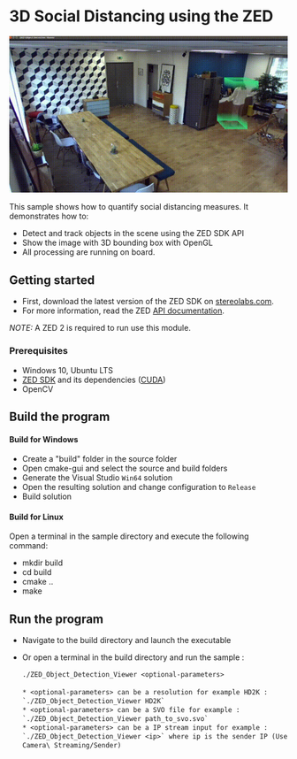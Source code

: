 # 3D Social Distancing using the ZED

![social distance example](./docs/sc_distance.gif)

This sample shows how to quantify social distancing measures. It demonstrates how to:

- Detect and track objects in the scene using the ZED SDK API
- Show the image with 3D bounding box with OpenGL
- All processing are running on board.

## Getting started

- First, download the latest version of the ZED SDK on [stereolabs.com](https://www.stereolabs.com).
- For more information, read the ZED [API documentation](https://www.stereolabs.com/developers/documentation/API/).

*NOTE:* A ZED 2 is required to run use this module.

### Prerequisites

- Windows 10, Ubuntu LTS
- [ZED SDK](https://www.stereolabs.com/developers/) and its dependencies ([CUDA](https://developer.nvidia.com/cuda-downloads))
- OpenCV

## Build the program

#### Build for Windows

- Create a "build" folder in the source folder
- Open cmake-gui and select the source and build folders
- Generate the Visual Studio `Win64` solution
- Open the resulting solution and change configuration to `Release`
- Build solution

#### Build for Linux

Open a terminal in the sample directory and execute the following command:

- mkdir build
- cd build
- cmake ..
- make

## Run the program

- Navigate to the build directory and launch the executable
- Or open a terminal in the build directory and run the sample :

      ./ZED_Object_Detection_Viewer <optional-parameters>

      * <optional-parameters> can be a resolution for example HD2K : `./ZED_Object_Detection_Viewer HD2K`
      * <optional-parameters> can be a SVO file for example : `./ZED_Object_Detection_Viewer path_to_svo.svo`
      * <optional-parameters> can be a IP stream input for example : `./ZED_Object_Detection_Viewer <ip>` where ip is the sender IP (Use Camera\ Streaming/Sender)